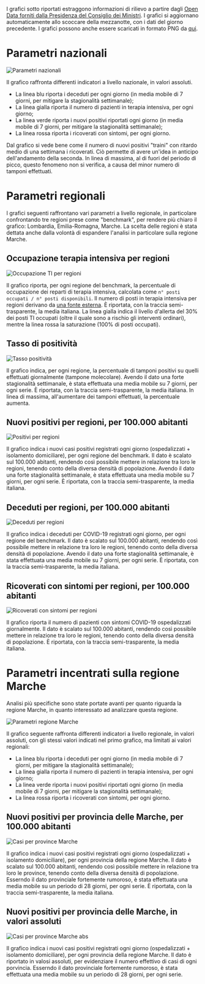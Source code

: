I grafici sotto riportati estraggono informazioni di rilievo a partire dagli [Open Data forniti dalla Presidenza del Consiglio dei Ministri](https://github.com/pcm-dpc/COVID-19). I grafici si aggiornano automaticamente allo scoccare della mezzanotte, con i dati del giorno precedente. I grafici possono anche essere scaricati in formato PNG da [qui](https://github.com/maldins46/CovidAnalysis/releases/latest).

# Parametri nazionali

![Parametri nazionali](./docs/parametri_italia.png)

Il grafico raffronta differenti indicatori a livello nazionale, in valori assoluti. 
- La linea blu riporta i deceduti per ogni giorno (in media mobile di 7 giorni, per mitigare la stagionalità settimanale); 
- La linea gialla riporta il numero di pazienti in terapia intensiva, per ogni giorno; 
- La linea verde riporta i nuovi positivi riportati ogni giorno (in media mobile di 7 giorni, per mitigare la stagionalità settimanale);
- La linea rossa riporta i ricoverati con sintomi, per ogni giorno.

Dal grafico si vede bene come il numero di nuovi positivi "traini" con ritardo medio di una settimana i ricoverati. Ciò permette di avere un'idea in anticipo dell'andamento della seconda. In linea di massima, al di fuori del periodo di picco, questo fenomeno non si verifica, a causa del minor numero di tamponi effettuati.

# Parametri regionali

I grafici seguenti raffrontano vari parametri a livello regionale, in particolare confrontando tre regioni prese come "benchmark", per rendere più chiaro il grafico: Lombardia, Emilia-Romagna, Marche. La scelta delle regioni è stata dettata anche dalla volontà di espandere l'analisi in particolare sulla regione Marche.

## Occupazione terapia intensiva per regioni

![Occupazione TI per regioni](./docs/ti_per_regioni.png)

Il grafico riporta, per ogni regione del benchmark, la percentuale di occupazione dei reparti di terapia intensiva, calcolata come `n° posti occupati / n° posti disponibili`. Il numero di posti in terapia intensiva per regioni derivano da [una fonte esterna](https://www.infodata.ilsole24ore.com/2020/10/15/terapie-intensive-scopri-in-tempo-reale-quanti-posti-sono-occupati/). È riportata, con la traccia semi-trasparente, la media italiana. La linea gialla indica il livello d'allerta del 30% dei posti TI occupati (oltre il quale sono a rischio gli interventi ordinari), mentre la linea rossa la saturazione (100% di posti occupati).

## Tasso di positività

![Tasso positività](./docs/positivita.png)

Il grafico indica, per ogni regione, la percentuale di tamponi positivi su quelli effettuati giornalmente (tampone molecolare). Avendo il dato una forte stagionalità settimanale, è stata effettuata una media mobile su 7 giorni, per ogni serie. È riportata, con la traccia semi-trasparente, la media italiana. In linea di massima, all'aumentare dei tamponi effettuati, la percentuale aumenta.  

## Nuovi positivi per regioni, per 100.000 abitanti

![Positivi per regioni](./docs/positivi_per_regioni.png)

Il grafico indica i nuovi casi positivi registrati ogni giorno (ospedalizzati + isolamento domiciliare), per ogni regione del benchmark. Il dato è scalato sul 100.000 abitanti, rendendo così possibile mettere in relazione tra loro le regioni, tenendo conto della diversa densità di popolazione. Avendo il dato una forte stagionalità settimanale, è stata effettuata una media mobile su 7 giorni, per ogni serie. È riportata, con la traccia semi-trasparente, la media italiana.

## Deceduti per regioni, per 100.000 abitanti

![Deceduti per regioni](./docs/deceduti_per_regioni.png)

Il grafico indica i deceduti per COVID-19 registrati ogni giorno, per ogni regione del benchmark. Il dato è scalato sul 100.000 abitanti, rendendo così possibile mettere in relazione tra loro le regioni, tenendo conto della diversa densità di popolazione. Avendo il dato una forte stagionalità settimanale, è stata effettuata una media mobile su 7 giorni, per ogni serie. È riportata, con la traccia semi-trasparente, la media italiana.

## Ricoverati con sintomi per regioni, per 100.000 abitanti

![Ricoverati con sintomi per regioni](./docs/ricoverati_con_sintomi_per_regioni.png)

Il grafico riporta il numero di pazienti con sintomi COVID-19 ospedalizzati giornalmente. Il dato è scalato sul 100.000 abitanti, rendendo così possibile mettere in relazione tra loro le regioni, tenendo conto della diversa densità di popolazione. È riportata, con la traccia semi-trasparente, la media italiana.

# Parametri incentrati sulla regione Marche

Analisi più specifiche sono state portate avanti per quanto riguarda la regione Marche, in quanto interessato ad analizzare questa regione.

![Parametri regione Marche](./docs/parametri_marche.png)

Il grafico seguente raffronta differenti indicatori a livello regionale, in valori assoluti, con gli stessi valori indicati nel primo grafico, ma limitati ai valori regionali: 
- La linea blu riporta i deceduti per ogni giorno (in media mobile di 7 giorni, per mitigare la stagionalità settimanale); 
- La linea gialla riporta il numero di pazienti in terapia intensiva, per ogni giorno; 
- La linea verde riporta i nuovi positivi riportati ogni giorno (in media mobile di 7 giorni, per mitigare la stagionalità settimanale);
- La linea rossa riporta i ricoverati con sintomi, per ogni giorno.

## Nuovi positivi per provincia delle Marche, per 100.000 abitanti

![Casi per province Marche](./docs/totale_casi_per_province_marche.png)

Il grafico indica i nuovi casi positivi registrati ogni giorno (ospedalizzati + isolamento domiciliare), per ogni provincia della regione Marche. Il dato è scalato sul 100.000 abitanti, rendendo così possibile mettere in relazione tra loro le province, tenendo conto della diversa densità di popolazione. Esserndo il dato provinciale fortemente rumoroso, è stata effettuata una media mobile su un periodo di 28 giorni, per ogni serie. È riportata, con la traccia semi-trasparente, la media italiana.

## Nuovi positivi per provincia delle Marche, in valori assoluti

![Casi per province Marche abs](./docs/totale_casi_per_province_marche_abs.png)

Il grafico indica i nuovi casi positivi registrati ogni giorno (ospedalizzati + isolamento domiciliare), per ogni provincia della regione Marche. Il dato è riportato in valosi assoluti, per evidenziare il numero effettivo di casi di ogni porvincia. Esserndo il dato provinciale fortemente rumoroso, è stata effettuata una media mobile su un periodo di 28 giorni, per ogni serie.
